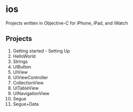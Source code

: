 # ios
Projects written in Objective-C for iPhone, iPad, and iWatch
## Projects
1. Getting started - Setting Up
2. HelloWorld
3. Strings
4. UIButton
5. UIView
6. UIViewController
7. CollectionView
8. UITableView
9. UINavigationView
10. Segue
11. Segue+Data

